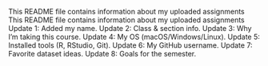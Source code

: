 This README file contains information about my uploaded assignments
This README file contains information about my uploaded assignments
Update 1: Added my name.
Update 2: Class & section info.
Update 3: Why I’m taking this course.
Update 4: My OS (macOS/Windows/Linux).
Update 5: Installed tools (R, RStudio, Git).
Update 6: My GitHub username.
Update 7: Favorite dataset ideas.
Update 8: Goals for the semester.
